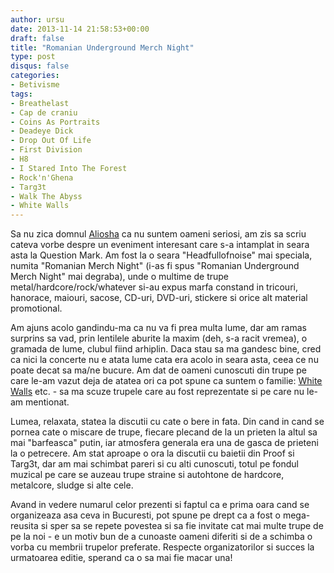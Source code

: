 ```yaml
---
author: ursu
date: 2013-11-14 21:58:53+00:00
draft: false
title: "Romanian Underground Merch Night"
type: post
disqus: false
categories:
- Betivisme
tags:
- Breathelast
- Cap de craniu
- Coins As Portraits
- Deadeye Dick
- Drop Out Of Life
- First Division
- H8
- I Stared Into The Forest
- Rock'n'Ghena
- Targ3t
- Walk The Abyss
- White Walls
---
```

Sa nu zica domnul [Aliosha](https://www.facebook.com/HASOPTROMANIA) ca nu suntem oameni seriosi, am zis sa scriu cateva vorbe despre un eveniment interesant care s-a intamplat in seara asta la Question Mark. Am fost la o seara "Headfullofnoise" mai speciala, numita "Romanian Merch Night" (i-as fi spus "Romanian Underground Merch Night" mai degraba), unde o multime de trupe metal/hardcore/rock/whatever si-au expus marfa constand in tricouri, hanorace, maiouri, sacose, CD-uri, DVD-uri, stickere si orice alt material promotional.

Am ajuns acolo gandindu-ma ca nu va fi prea multa lume, dar am ramas surprins sa vad, prin lentilele aburite la maxim (deh, s-a racit vremea), o gramada de lume, clubul fiind arhiplin. Daca stau sa ma gandesc bine, cred ca nici la concerte nu e atata lume cata era acolo in seara asta, ceea ce nu poate decat sa ma/ne bucure. Am dat de oameni cunoscuti din trupe pe care le-am vazut deja de atatea ori ca pot spune ca suntem o familie: [White Walls](/tag/drop-out-of-life) etc. - sa ma scuze trupele care au fost reprezentate si pe care nu le-am mentionat.

Lumea, relaxata, statea la discutii cu cate o bere in fata. Din cand in cand se pornea cate o miscare de trupe, fiecare plecand de la un prieten la altul sa mai "barfeasca" putin, iar atmosfera generala era una de gasca de prieteni la o petrecere. Am stat aproape o ora la discutii cu baietii din Proof si Targ3t, dar am mai schimbat pareri si cu alti cunoscuti, totul pe fondul muzical pe care se auzeau trupe straine si autohtone de hardcore, metalcore, sludge si alte cele.

Avand in vedere numarul celor prezenti si faptul ca e prima oara cand se organizeaza asa ceva in Bucuresti, pot spune pe drept ca a fost o mega-reusita si sper sa se repete povestea si sa fie invitate cat mai multe trupe de pe la noi - e un motiv bun de a cunoaste oameni diferiti si de a schimba o vorba cu membrii trupelor preferate. Respecte organizatorilor si succes la urmatoarea editie, sperand ca o sa mai fie macar una!
